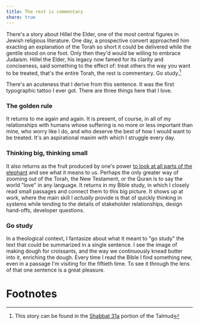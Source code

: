 ```yaml
---
title: The rest is commentary
share: true
---
```


There's a story about Hillel the Elder, one of the most central figures in Jewish religious literature. One day, a prospective convert approached him exacting an explanation of the Torah so short it could be delivered while the gentile stood on one foot. Only then they'd would be willing to embrace Judaism. Hillel the Elder, his legacy now famed for its clarity and conciseness, said something to the effect of: treat others the way you want to be treated, that's the entire Torah, the rest is commentary. Go study.[^1]

There's an acuteness that I derive from this sentence. It was the first typographic tattoo I ever got. There are three things here that I love.

### The golden rule
It returns to me again and again. It is present, of course, in all of my relationships with humans whose suffering is no more or less important than mine, who worry like I do, and who deserve the best of how I would want to be treated. It's an aspirational maxim with which I struggle every day.

### Thinking big, thinking small
It also returns as the fruit produced by one's power [to look at all parts of the elephant](https://en.wikipedia.org/wiki/Blind_men_and_an_elephant) and see what it means to us. Perhaps the only greater way of zooming out of the Torah, the New Testament, or the Quran is to say the world "love" in any language. It returns in my Bible study, in which I closely read small passages and connect them to this big picture. It shows up at work, where the main skill I *actually* provide is that of quickly thinking in systems while tending to the details of stakeholder relationships, design hand-offs, developer questions.

### Go study
In a theological context, I fantasize about what it meant to "go study" the text that could be summarized in a single sentence. I see the image of making dough for croissants, and the way we continuously knead butter into it, enriching the dough. Every time I read the Bible I find something new, even in a passage I'm visiting for the fiftieth time. To see it through the lens of that one sentence is a great pleasure.

# Footnotes

[^1]: This story can be found in the [Shabbat 31a](https://www.sefaria.org/Shabbat.31a.6) portion of the Talmud